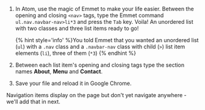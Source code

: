 1. In Atom, use the magic of Emmet to make your life easier.  Between the opening and closing `<nav>` tags, type the Emmet command `ul.nav.navbar-nav>li*3` and press the `Tab` key.  Voila! An unordered list with two classes and three list items ready to go!

   {% hint style='info' %}You told Emmet that you wanted an unordered list (`ul`) with a `.nav` class and a `.navbar-nav` class with child (`>`) list item elements (`li`), three of them (`*3`) {% endhint %}

2. Between each list item's opening and closing tags type the section names **About**, **Menu** and **Contact**.

3. Save your file and reload it in Google Chrome.

Navigation items display on the page but don't yet navigate anywhere - we'll add that in next.
